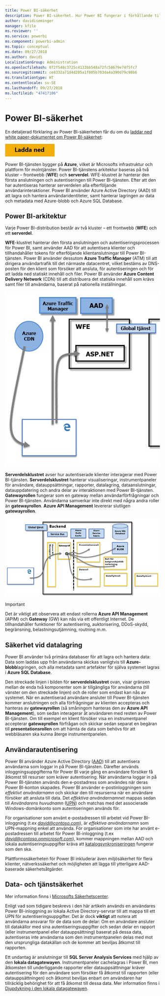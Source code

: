 ```yaml
---
title: Power BI-säkerhet
description: Power BI-säkerhet. Hur Power BI fungerar i förhållande till Azure Active Directory och andra Azure-tjänster. Det här avsnittet innehåller också en länk till ett dokument med mer information.
author: davidiseminger
manager: kfile
ms.reviewer: ''
ms.service: powerbi
ms.component: powerbi-admin
ms.topic: conceptual
ms.date: 09/27/2018
ms.author: davidi
LocalizationGroup: Administration
ms.openlocfilehash: 072f548c3725c4133bb548a72fc58679e74f5fc7
ms.sourcegitcommit: ce8332a71d4d205a1f005b703da4a390d79c98b6
ms.translationtype: HT
ms.contentlocale: sv-SE
ms.lasthandoff: 09/27/2018
ms.locfileid: "47417106"
---
```

# <a name="power-bi-security"></a>Power BI-säkerhet
En detaljerad förklaring av Power BI-säkerheten får du om du [laddar ned white paper-dokumentet om Power BI-säkerhet](http://go.microsoft.com/fwlink/?LinkId=829185):

[![](media/service-admin-power-bi-security/pbi_security_01.png)](http://go.microsoft.com/fwlink/?LinkId=829185)

Power BI-tjänsten bygger på **Azure**, vilket är Microsofts infrastruktur och plattform för molntjänster. Power BI-tjänstens arkitektur baseras på två kluster – frontwebb (**WFE**) och **serverdel**. WFE-klustret är hanterar den första anslutningen och autentiseringen till Power BI-tjänsten. Efter att den har autentiseras hanterar serverdelen alla efterföljande användarinteraktioner. Power BI använder Azure Active Directory (AAD) till att lagra och hantera användaridentiteter, samt hanterar lagringen av data och metadata med Azure-blobb och Azure SQL Database.

## <a name="power-bi-architecture"></a>Power BI-arkitektur
Varje Power BI-distribution består av två kluster – ett frontwebb (**WFE**) och ett **serverdel**.

**WFE**-klustret hanterar den första anslutningen och autentiseringsprocessen för Power BI, samt använder AAD för att autentisera klienter och tillhandahåller tokens för efterföljande klientanslutningar till Power BI-tjänsten. Power BI använder dessutom **Azure Traffic Manager** (ATM) till att dirigera användartrafik till det närmaste datacentret, vilket bestäms av DNS-posten för den klient som försöker att ansluta, för autentiseringen och för att ladda ned statiskt innehåll och filer. Power BI använder **Azure Content Delivery Network** (CDN) till att distribuera det statiska innehåll som krävs samt filer till användarna, baserat på nationella inställningar.

![](media/service-admin-power-bi-security/pbi_security_v2_wfe.png)

**Serverdelsklustret** avser hur autentiserade klienter interagerar med Power BI-tjänsten. **Serverdelsklustret** hanterar visualiseringar, instrumentpaneler för användare, datauppsättningar, rapporter, datalagring, dataanslutningar, datauppdatering och andra delar av interaktionen med Power BI-tjänsten. **Gatewayrollen** fungerar som en gateway mellan användarförfrågningar och Power BI-tjänsten. Användarna samverkar inte direkt med några andra roller än **gatewayrollen**. **Azure API Management** levererar slutligen **gatewayrollen**.

![](media/service-admin-power-bi-security/pbi_security_v2_backend_updated.png)

> [!IMPORTANT]
> Det är viktigt att observera att endast rollerna **Azure API Management** (APIM) och **Gateway** (GW) kan nås via ett offentligt Internet. De tillhandahåller funktioner för autentisering, auktorisering, DDoS-skydd, begränsning, belastningsutjämning, routning m.m.
> 
> 

## <a name="data-storage-security"></a>Säkerhet vid datalagring
Power BI använder två primära databaser för att lagra och hantera data: Data som laddas upp från användarna skickas vanligtvis till **Azure-blobb**lagringen, och alla metadata samt artefakter för själva systemet lagras i **Azure SQL Database**.

Den streckade linjen i bilden för **serverdelsklustret** ovan, visar gränsen mellan de enda två komponenter som är tillgängliga för användarna (till vänster om den streckade linjen) och de roller som endast kan nås av systemet. När en autentiserad användare ansluter till Power BI-tjänsten kommer anslutningen och alla förfrågningar av klienten accepteras och hanteras av **gatewayrollen** (så småningom hanteras den av **Azure API Management**), som sedan interagerar åt användaren med resten av Power BI-tjänsten. Om till exempel en klient försöker visa en instrumentpanel accepterar **gatewayrollen** förfrågan och skickar sedan separat en begäran till **presentationsrollen** om att hämta de data som behövs för att webbläsaren ska kunna återge instrumentpanelen.

## <a name="user-authentication"></a>Användarautentisering
Power BI använder Azure Active Directory ([AAD](http://azure.microsoft.com/services/active-directory/)) till att autentisera användarna som loggar in på Power BI-tjänsten. Därefter används inloggningsuppgifterna för Power BI varje gång en användare försöker få åtkomst till resurser som kräver autentisering. När användarna loggar in på Power BI-tjänsten används den e-postadress som användes när deras Power BI-konton skapades. Power BI använder e-postinloggningen som *effektivt användarnamn* och skickar den till resurserna när en användare försöker att ansluta till data. Det *effektiva användarnamnet* mappas sedan till *Användarens huvudnamn* ([UPN](https://msdn.microsoft.com/library/windows/desktop/aa380525\(v=vs.85\).aspx)) och matchas med det associerade Windows-domänkonto som autentiseringen används för.

För organisationer som använt e-postadressen till arbetet vid Power BI-inloggning (t.ex <em>david@contoso.com</em>), är *effektiva användarnamn* som UPN-mappning enkel att använda. För organisationer som inte har använt e-postadressen till arbetet för Power BI-inloggning (t.ex <em>david@contoso.onmicrosoft.com</em>), kommer mappningen mellan AAD och lokala autentiseringsuppgifter kräva att [katalogsynkroniseringen](https://technet.microsoft.com/library/jj573653.aspx) fungerar som den ska.

Plattformssäkerheten för Power BI inkluderar även miljösäkerhet för flera klienter, nätverkssäkerhet och möjligheten att lägga till ytterligare AAD-baserade säkerhetsåtgärder.

## <a name="data-and-service-security"></a>Data- och tjänstsäkerhet
Mer information finns i [Microsofts Säkerhetscenter](https://www.microsoft.com/trustcenter).

Enligt vad som tidigare beskrevs i den här artikeln används en användares Power BI-inloggning av lokala Active Directory-servrar till att mappa till ett UPN för autentiseringsuppgifter. Det är dock **viktigt** att notera att användarna ansvarar för de data som de delar: Om en användare ansluter till datakällor med sina autentiseringsuppgifter och sedan delar en rapport (eller instrumentpanel eller datauppsättning) baserat på dessa data, autentiseras inte användarna som den instrumentpanelen delas med mot den ursprungliga datakällan och de kommer att beviljas åtkomst till rapporten.

Ett undantag är anslutningar till **SQL Server Analysis Services** med hjälp av den **lokala datagatewayen**. Instrumentpaneler cachelagras i Power BI, men åtkomsten till underliggande rapporter eller datauppsättningar kräver autentisering för den användare som försöker få åtkomst till rapporten (eller datauppsättningen) och åtkomst beviljas enbart om användaren har tillräcklig behörighet för att få åtkomst till dessa data. Mer information finns i [Djupdykning i den lokala datagatewayen](service-gateway-onprem-indepth.md).

